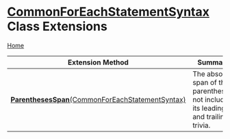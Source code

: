 # [CommonForEachStatementSyntax](https://docs.microsoft.com/en-us/dotnet/api/microsoft.codeanalysis.csharp.syntax.commonforeachstatementsyntax) Class Extensions

[Home](../../../../../README.md)

| Extension Method | Summary |
| ---------------- | ------- |
| [**ParenthesesSpan**(CommonForEachStatementSyntax)](../../../../../Roslynator/CSharp/SyntaxExtensions/ParenthesesSpan/README.md#Roslynator_CSharp_SyntaxExtensions_ParenthesesSpan_Microsoft_CodeAnalysis_CSharp_Syntax_CommonForEachStatementSyntax_) | The absolute span of the parentheses, not including its leading and trailing trivia\. |

